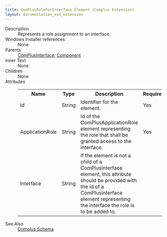 ```yaml
---
title: ComPlusRoleForInterface Element (Complus Extension)
layout: documentation_xsd_extension
---
```

<dl>
  <dt>Description</dt>
  <dd>         Represents a role assignment to an interface.       </dd>
  <dt>Windows Installer references</dt>
  <dd>None</dd>
  <dt>Parents</dt>
  <dd>
    <a href="../../complus/complusinterface" class="extension">ComPlusInterface</a>, <a href="../../wix/component/">Component</a></dd>
  <dt>Inner Text</dt>
  <dd>None</dd>
  <dt>Children</dt>
  <dd>None</dd>
  <dt>Attributes</dt>
  <dd>
    <table cellspacing="0" cellpadding="0" class="schema">
      <tr>
        <th width="15%">Name</th>
        <th width="15%">Type</th>
        <th width="65%">Description</th>
        <th width="15%">Required</th>
      </tr>
      <tr>
        <td>Id</td>
        <td>String</td>
        <td>           Identifier for the element.         </td>
        <td>Yes</td>
      </tr>
      <tr>
        <td>ApplicationRole</td>
        <td>String</td>
        <td>           Id of the ComPlusApplicationRole element representing the           role that shall be granted access to the interface.         </td>
        <td>Yes</td>
      </tr>
      <tr>
        <td>Interface</td>
        <td>String</td>
        <td>           If the element is not a child of a ComPlusInterface           element, this attribute should be provided with the id of a ComPlusInterface           element representing the interface the role is to be added to.         </td>
        <td>&nbsp;</td>
      </tr>
    </table>
  </dd>
  <dt>See Also</dt>
  <dd>
    <a href="../">Complus Schema</a>
  </dd>
</dl>
